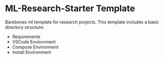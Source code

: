 # ML-Research-Starter Template

Barebones ml template for research projects.
This template includes a basic directory structure:

- Requirements 
- VSCode Environment
- Compose Environment
- Install Environment

```
